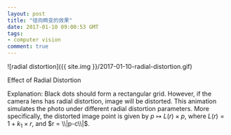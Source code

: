 ```yaml
---
layout: post
title: "径向畸变的效果"
date: 2017-01-10 09:00:53 GMT
tags:
- computer vision
comment: true
---
```


![radial distortion]({{ site.img }}/2017-01-10-radial-distortion.gif)

Effect of Radial Distortion

Explanation: Black dots should form a rectangular grid. However, if the camera lens has radial distortion, image will be distorted. This animation simulates the photo under different radial distortion parameters. More specifically, the distorted image point is given by $p \mapsto L(r)\times p$, where $L(r) = 1+k_1\times r$, and $r = \\|p-c\\|$.

